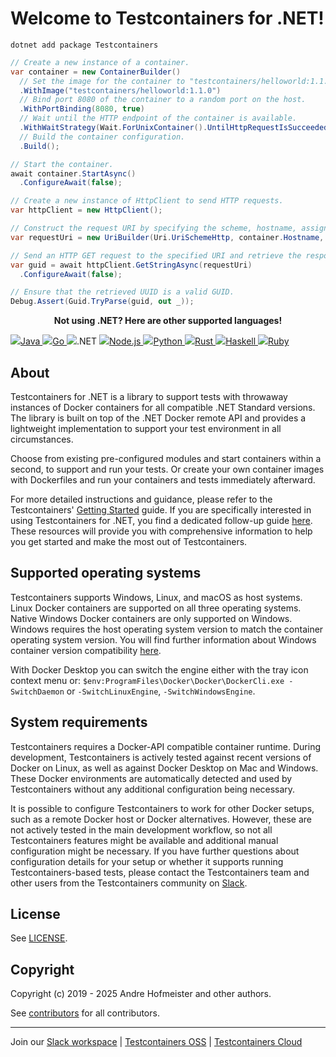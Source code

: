 # Welcome to Testcontainers for .NET!

```shell title="Install the NuGet dependency"
dotnet add package Testcontainers
```

```csharp title="Run the Hello World container"
// Create a new instance of a container.
var container = new ContainerBuilder()
  // Set the image for the container to "testcontainers/helloworld:1.1.0".
  .WithImage("testcontainers/helloworld:1.1.0")
  // Bind port 8080 of the container to a random port on the host.
  .WithPortBinding(8080, true)
  // Wait until the HTTP endpoint of the container is available.
  .WithWaitStrategy(Wait.ForUnixContainer().UntilHttpRequestIsSucceeded(r => r.ForPort(8080)))
  // Build the container configuration.
  .Build();

// Start the container.
await container.StartAsync()
  .ConfigureAwait(false);

// Create a new instance of HttpClient to send HTTP requests.
var httpClient = new HttpClient();

// Construct the request URI by specifying the scheme, hostname, assigned random host port, and the endpoint "uuid".
var requestUri = new UriBuilder(Uri.UriSchemeHttp, container.Hostname, container.GetMappedPublicPort(8080), "uuid").Uri;

// Send an HTTP GET request to the specified URI and retrieve the response as a string.
var guid = await httpClient.GetStringAsync(requestUri)
  .ConfigureAwait(false);

// Ensure that the retrieved UUID is a valid GUID.
Debug.Assert(Guid.TryParse(guid, out _));
```

<p style="text-align:center">
  <strong>Not using .NET? Here are other supported languages!</strong>
</p>
<div class="card-grid">
  <a class="card-grid-item" href="https://java.testcontainers.org">
    <img src="language-logos/java.svg" />Java
  </a>
  <a class="card-grid-item" href="https://golang.testcontainers.org">
    <img src="language-logos/go.svg" />Go
  </a>
  <a class="card-grid-item">
    <img src="language-logos/dotnet.svg" />.NET
  </a>
  <a class="card-grid-item" href="https://node.testcontainers.org">
    <img src="language-logos/nodejs.svg" />Node.js
  </a>
  <a class="card-grid-item" href="https://testcontainers-python.readthedocs.io/en/latest/">
    <img src="language-logos/python.svg" />Python
  </a>
  <a class="card-grid-item" href="https://docs.rs/testcontainers/latest/testcontainers/">
    <img src="language-logos/rust.svg" />Rust
  </a>
  <a class="card-grid-item" href="https://github.com/testcontainers/testcontainers-hs/">
    <img src="language-logos/haskell.svg"/>Haskell
  </a>
  <a href="https://github.com/testcontainers/testcontainers-ruby/" class="card-grid-item" ><img src="language-logos/ruby.svg"/>Ruby</a>
</div>

## About

Testcontainers for .NET is a library to support tests with throwaway instances of Docker containers for all compatible .NET Standard versions. The library is built on top of the .NET Docker remote API and provides a lightweight implementation to support your test environment in all circumstances.

Choose from existing pre-configured modules and start containers within a second, to support and run your tests. Or create your own container images with Dockerfiles and run your containers and tests immediately afterward.

For more detailed instructions and guidance, please refer to the Testcontainers' [Getting Started](https://testcontainers.com/guides/introducing-testcontainers/) guide. If you are specifically interested in using Testcontainers for .NET, you find a dedicated follow-up guide [here](https://testcontainers.com/guides/getting-started-with-testcontainers-for-dotnet/). These resources will provide you with comprehensive information to help you get started and make the most out of Testcontainers.

## Supported operating systems

Testcontainers supports Windows, Linux, and macOS as host systems. Linux Docker containers are supported on all three operating systems. Native Windows Docker containers are only supported on Windows. Windows requires the host operating system version to match the container operating system version. You will find further information about Windows container version compatibility [here][windows-container-version-compatibility].

With Docker Desktop you can switch the engine either with the tray icon context menu or: `$env:ProgramFiles\Docker\Docker\DockerCli.exe -SwitchDaemon` or `-SwitchLinuxEngine`, `-SwitchWindowsEngine`.

## System requirements

Testcontainers requires a Docker-API compatible container runtime. During development, Testcontainers is actively tested against recent versions of Docker on Linux, as well as against Docker Desktop on Mac and Windows. These Docker environments are automatically detected and used by Testcontainers without any additional configuration being necessary.

It is possible to configure Testcontainers to work for other Docker setups, such as a remote Docker host or Docker alternatives. However, these are not actively tested in the main development workflow, so not all Testcontainers features might be available and additional manual configuration might be necessary. If you have further questions about configuration details for your setup or whether it supports running Testcontainers-based tests, please contact the Testcontainers team and other users from the Testcontainers community on [Slack][slack-workspace].

## License

See [LICENSE](https://raw.githubusercontent.com/testcontainers/testcontainers-dotnet/main/LICENSE).

## Copyright

Copyright (c) 2019 - 2025 Andre Hofmeister and other authors.

See [contributors][testcontainers-dotnet-contributors] for all contributors.

----

Join our [Slack workspace][slack-workspace] | [Testcontainers OSS][testcontainers-oss] | [Testcontainers Cloud][testcontainers-cloud]

[windows-container-version-compatibility]: https://docs.microsoft.com/en-us/virtualization/windowscontainers/deploy-containers/version-compatibility
[testcontainers-dotnet-contributors]: https://github.com/testcontainers/testcontainers-dotnet/graphs/contributors/
[slack-workspace]: https://slack.testcontainers.org/
[testcontainers-oss]: https://www.testcontainers.org/
[testcontainers-cloud]: https://www.testcontainers.cloud/
